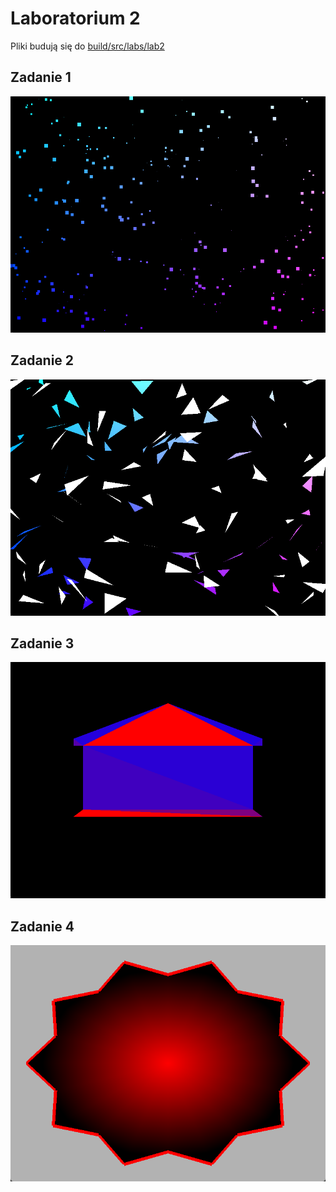# Laboratorium 2
Pliki budują się do [build/src/labs/lab2](./../../../build/src/labs/lab2/)

## Zadanie 1
![Zadanie 1](./images/zad1.png)

## Zadanie 2
![Zadanie 2](./images/zad2.png)

## Zadanie 3
![Zadanie 3](./images/zad3.png)

## Zadanie 4
![Zadanie 4](./images/zad4.png)
